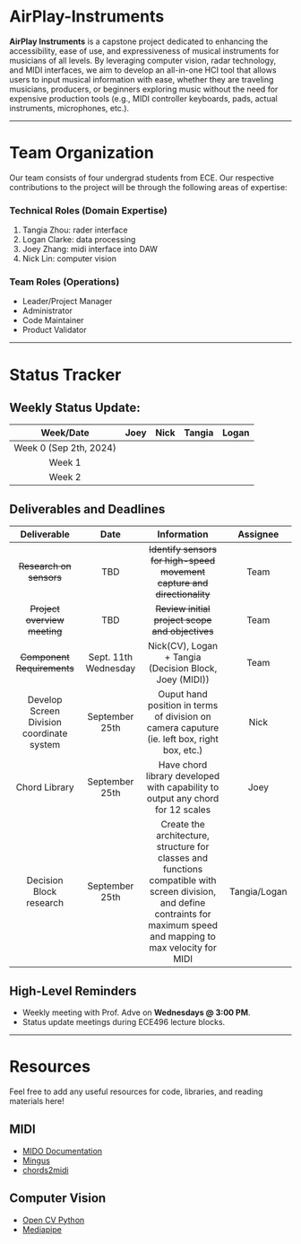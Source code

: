 # AirPlay-Instruments

**AirPlay Instruments** is a capstone project dedicated to enhancing the accessibility, ease of use, and expressiveness of musical instruments for musicians of all levels. By leveraging computer vision, radar technology, and MIDI interfaces, we aim to develop an all-in-one HCI tool that allows users to input musical information with ease, whether they are traveling musicians, producers, or beginners exploring music without the need for expensive production tools (e.g., MIDI controller keyboards, pads, actual instruments, microphones, etc.).

---

# Team Organization

Our team consists of four undergrad students from ECE. Our respective contributions to the project will be through the following areas of expertise:

### Technical Roles (Domain Expertise)

1. Tangia Zhou: rader interface
2. Logan Clarke: data processing
3. Joey Zhang: midi interface into DAW
4. Nick Lin: computer vision

### Team Roles (Operations)

- Leader/Project Manager
- Administrator
- Code Maintainer
- Product Validator

---

# Status Tracker

## Weekly Status Update:

|       Week/Date        | Joey | Nick | Tangia | Logan |
| :--------------------: | :--: | :--: | :----: | :---: |
| Week 0 (Sep 2th, 2024) |      |      |        |       |
|         Week 1         |      |      |        |       |
|         Week 2         |      |      |        |       |

## Deliverables and Deadlines

| Deliverable              | Date | Information | Assignee |
|:------------------------:|:----:|:-----------:|:--------:|
| ~~Research on sensors~~      | TBD  | ~~Identify sensors for high-speed movement capture and directionality~~ | Team |
| ~~Project overview meeting~~ | TBD  | ~~Review initial project scope and objectives~~ | Team |
| ~~Component Requirements~~ | Sept. 11th Wednesday| Nick(CV), Logan + Tangia (Decision Block, Joey (MIDI))| Team |
| Develop Screen Division coordinate system| September 25th  | Ouput hand position in terms of division on camera caputure (ie. left box, right box, etc.) | Nick | 
| Chord Library | September 25th  | Have chord library developed with capability to output any chord for 12 scales | Joey | 
| Decision Block research | September 25th  | Create the architecture, structure for classes and functions compatible with screen division, and define contraints for maximum speed and mapping to max velocity for MIDI  | Tangia/Logan |

## High-Level Reminders

- Weekly meeting with Prof. Adve on **Wednesdays @ 3:00 PM**.
- Status update meetings during ECE496 lecture blocks.

---

# Resources

Feel free to add any useful resources for code, libraries, and reading materials here!

## MIDI

- [MIDO Documentation](https://mido.readthedocs.io/en/stable/index.html)
- [Mingus](https://bspaans.github.io/python-mingus/)
- [chords2midi](https://github.com/Miserlou/chords2midi)

## Computer Vision

- [Open CV Python](https://docs.opencv.org/4.x/index.html)
- [Mediapipe](https://ai.google.dev/edge/mediapipe/solutions/vision/gesture_recognizer/python?_gl=1*qys266*_up*MQ..*_ga*MTQwMjEzNTAwNy4xNzI1NTUyNzc3*_ga_P1DBVKWT6V*MTcyNTU1Mjc3Ni4xLjAuMTcyNTU1Mjc3Ni4wLjAuMTM5MjQ4OTI5MA..)
